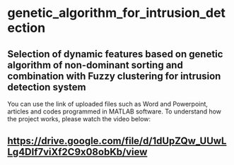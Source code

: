 # genetic_algorithm_for_intrusion_detection
Selection of dynamic features based on genetic algorithm of non-dominant sorting and combination with Fuzzy clustering for intrusion detection system
------------------------------------------
You can use the link of uploaded files such as Word and Powerpoint, articles and codes programmed in MATLAB software.
To understand how the project works, please watch the video below:

https://drive.google.com/file/d/1dUpZQw_UUwLLg4DIf7viXf2C9x08obKb/view
------------------------------------------

